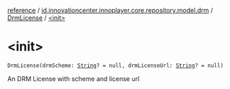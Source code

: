 [reference](../../index.md) / [id.innovationcenter.innoplayer.core.repository.model.drm](../index.md) / [DrmLicense](index.md) / [&lt;init&gt;](./-init-.md)

# &lt;init&gt;

`DrmLicense(drmScheme: `[`String`](https://kotlinlang.org/api/latest/jvm/stdlib/kotlin/-string/index.html)`? = null, drmLicenseUrl: `[`String`](https://kotlinlang.org/api/latest/jvm/stdlib/kotlin/-string/index.html)`? = null)`

An DRM License with scheme and license url


